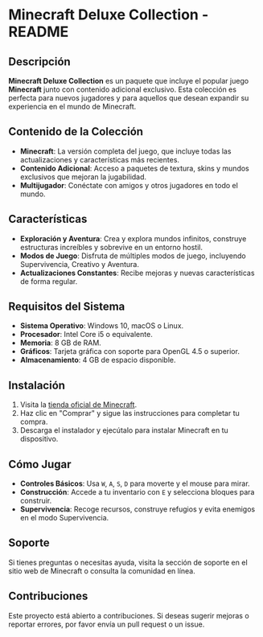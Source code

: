 # Minecraft Deluxe Collection - README

## Descripción

**Minecraft Deluxe Collection** es un paquete que incluye el popular juego **Minecraft** junto con contenido adicional exclusivo. Esta colección es perfecta para nuevos jugadores y para aquellos que desean expandir su experiencia en el mundo de Minecraft.

## Contenido de la Colección

- **Minecraft**: La versión completa del juego, que incluye todas las actualizaciones y características más recientes.
- **Contenido Adicional**: Acceso a paquetes de textura, skins y mundos exclusivos que mejoran la jugabilidad.
- **Multijugador**: Conéctate con amigos y otros jugadores en todo el mundo.

## Características

- **Exploración y Aventura**: Crea y explora mundos infinitos, construye estructuras increíbles y sobrevive en un entorno hostil.
- **Modos de Juego**: Disfruta de múltiples modos de juego, incluyendo Supervivencia, Creativo y Aventura.
- **Actualizaciones Constantes**: Recibe mejoras y nuevas características de forma regular.

## Requisitos del Sistema

- **Sistema Operativo**: Windows 10, macOS o Linux.
- **Procesador**: Intel Core i5 o equivalente.
- **Memoria**: 8 GB de RAM.
- **Gráficos**: Tarjeta gráfica con soporte para OpenGL 4.5 o superior.
- **Almacenamiento**: 4 GB de espacio disponible.

## Instalación

1. Visita la [tienda oficial de Minecraft](https://www.minecraft.net/es-es/store/minecraft-deluxe-collection-pc).
2. Haz clic en "Comprar" y sigue las instrucciones para completar tu compra.
3. Descarga el instalador y ejecútalo para instalar Minecraft en tu dispositivo.

## Cómo Jugar

- **Controles Básicos**: Usa `W`, `A`, `S`, `D` para moverte y el mouse para mirar.
- **Construcción**: Accede a tu inventario con `E` y selecciona bloques para construir.
- **Supervivencia**: Recoge recursos, construye refugios y evita enemigos en el modo Supervivencia.

## Soporte

Si tienes preguntas o necesitas ayuda, visita la sección de soporte en el sitio web de Minecraft o consulta la comunidad en línea.

## Contribuciones

Este proyecto está abierto a contribuciones. Si deseas sugerir mejoras o reportar errores, por favor envía un pull request o un issue.


